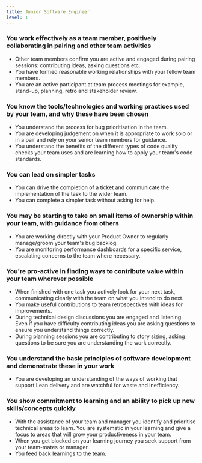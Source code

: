 ```yaml
---
title: Junior Software Engineer
level: 1
---
```


### You work effectively as a team member, positively collaborating in pairing and other team activities

- Other team members confirm you are active and engaged during pairing sessions: contributing ideas, asking questions etc.
- You have formed reasonable working relationships with your fellow team members.
- You are an active participant at team process meetings for example, stand-up, planning, retro and stakeholder review.

### You know the tools/technologies and working practices used by your team, and why these have been chosen

- You understand the process for bug prioritisation in the team.
- You are developing judgement on when it is appropriate to work solo or in a pair and rely on your senior team members for guidance.
- You understand the benefits of the different types of code quality checks your team uses and are learning how to apply your team's code standards.

### You can lead on simpler tasks

- You can drive the completion of a ticket and communicate the implementation of the task to the wider team.
- You can complete a simpler task without asking for help.

### You may be starting to take on small items of ownership within your team, with guidance from others

- You are working directly with your Product Owner to regularly manage/groom your team's bug backlog.
- You are monitoring performance dashboards for a specific service, escalating concerns to the team where necessary.

### You're pro-active in finding ways to contribute value within your team wherever possible

- When finished with one task you actively look for your next task, communicating clearly with the team on what you intend to do next.
- You make useful contributions to team retrospectives with ideas for improvements.
- During technical design discussions you are engaged and listening. Even if you have difficulty contributing ideas you are asking questions to ensure you understand things correctly.
- During planning sessions you are contributing to story sizing, asking questions to be sure you are understanding the work correctly.

### You understand the basic principles of software development and demonstrate these in your work

- You are developing an understanding of the ways of working that support Lean delivery and are watchful for waste and inefficiency.

### You show commitment to learning and an ability to pick up new skills/concepts quickly

- With the assistance of your team and manager you identify and prioritise technical areas to learn. You are systematic in your learning and give a focus to areas that will grow your productiveness in your team.
- When you get blocked on your learning journey you seek support from your team-mates or manager.
- You feed back learnings to the team.
